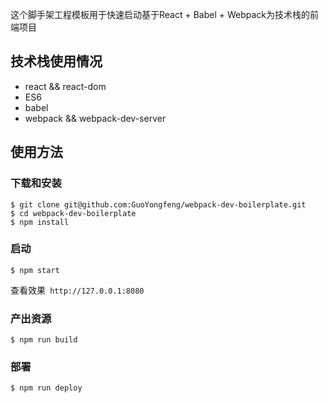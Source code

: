 这个脚手架工程模板用于快速启动基于React + Babel + Webpack为技术栈的前端项目

## 技术栈使用情况

- react && react-dom
- ES6
- babel
- webpack && webpack-dev-server

## 使用方法

### 下载和安装
```
$ git clone git@github.com:GuoYongfeng/webpack-dev-boilerplate.git
$ cd webpack-dev-boilerplate
$ npm install
```

### 启动
```
$ npm start
```

查看效果` http://127.0.0.1:8080`

### 产出资源
```
$ npm run build
```
### 部署
```
$ npm run deploy
```
